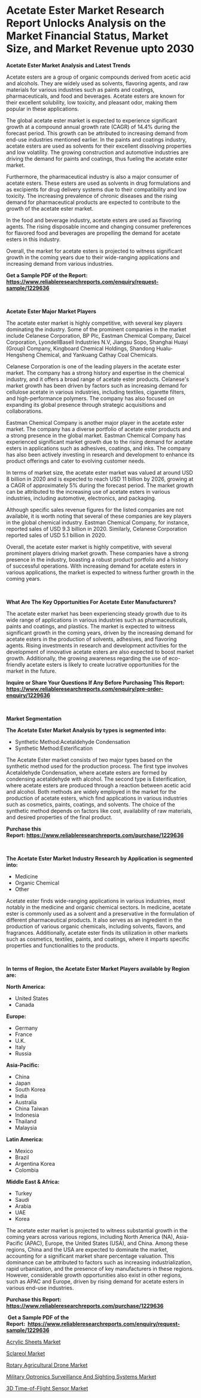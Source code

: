 <p><h1>Acetate Ester Market Research Report Unlocks Analysis on the Market Financial Status, Market Size, and Market Revenue upto 2030</h1></p><p><strong>Acetate Ester Market Analysis and Latest Trends</strong></p>
<p><p>Acetate esters are a group of organic compounds derived from acetic acid and alcohols. They are widely used as solvents, flavoring agents, and raw materials for various industries such as paints and coatings, pharmaceuticals, and food and beverages. Acetate esters are known for their excellent solubility, low toxicity, and pleasant odor, making them popular in these applications.</p><p>The global acetate ester market is expected to experience significant growth at a compound annual growth rate (CAGR) of 14.4% during the forecast period. This growth can be attributed to increasing demand from end-use industries mentioned earlier. In the paints and coatings industry, acetate esters are used as solvents for their excellent dissolving properties and low volatility. The growing construction and automotive industries are driving the demand for paints and coatings, thus fueling the acetate ester market.</p><p>Furthermore, the pharmaceutical industry is also a major consumer of acetate esters. These esters are used as solvents in drug formulations and as excipients for drug delivery systems due to their compatibility and low toxicity. The increasing prevalence of chronic diseases and the rising demand for pharmaceutical products are expected to contribute to the growth of the acetate ester market.</p><p>In the food and beverage industry, acetate esters are used as flavoring agents. The rising disposable income and changing consumer preferences for flavored food and beverages are propelling the demand for acetate esters in this industry.</p><p>Overall, the market for acetate esters is projected to witness significant growth in the coming years due to their wide-ranging applications and increasing demand from various industries.</p></p>
<p><strong>Get a Sample PDF of the Report:&nbsp; <a href="https://www.reliableresearchreports.com/enquiry/request-sample/1229636">https://www.reliableresearchreports.com/enquiry/request-sample/1229636</a></strong></p>
<p>&nbsp;</p>
<p><strong>Acetate Ester Major Market Players</strong></p>
<p><p>The acetate ester market is highly competitive, with several key players dominating the industry. Some of the prominent companies in the market include Celanese Corporation, BP Plc, Eastman Chemical Company, Daicel Corporation, LyondellBasell Industries N.V, Jiangsu Sopo, Shanghai Huayi (Group) Company, Kingboard Chemical Holdings, Shandong Hualu-Hengsheng Chemical, and Yankuang Cathay Coal Chemicals.</p><p>Celanese Corporation is one of the leading players in the acetate ester market. The company has a strong history and expertise in the chemical industry, and it offers a broad range of acetate ester products. Celanese's market growth has been driven by factors such as increasing demand for cellulose acetate in various industries, including textiles, cigarette filters, and high-performance polymers. The company has also focused on expanding its global presence through strategic acquisitions and collaborations.</p><p>Eastman Chemical Company is another major player in the acetate ester market. The company has a diverse portfolio of acetate ester products and a strong presence in the global market. Eastman Chemical Company has experienced significant market growth due to the rising demand for acetate esters in applications such as adhesives, coatings, and inks. The company has also been actively investing in research and development to enhance its product offerings and cater to evolving customer needs.</p><p>In terms of market size, the acetate ester market was valued at around USD 8 billion in 2020 and is expected to reach USD 11 billion by 2026, growing at a CAGR of approximately 5% during the forecast period. The market growth can be attributed to the increasing use of acetate esters in various industries, including automotive, electronics, and packaging.</p><p>Although specific sales revenue figures for the listed companies are not available, it is worth noting that several of these companies are key players in the global chemical industry. Eastman Chemical Company, for instance, reported sales of USD 9.3 billion in 2020. Similarly, Celanese Corporation reported sales of USD 5.1 billion in 2020.</p><p>Overall, the acetate ester market is highly competitive, with several prominent players driving market growth. These companies have a strong presence in the industry, boasting a robust product portfolio and a history of successful operations. With increasing demand for acetate esters in various applications, the market is expected to witness further growth in the coming years.</p></p>
<p>&nbsp;</p>
<p><strong>What Are The Key Opportunities For Acetate Ester Manufacturers?</strong></p>
<p><p>The acetate ester market has been experiencing steady growth due to its wide range of applications in various industries such as pharmaceuticals, paints and coatings, and plastics. The market is expected to witness significant growth in the coming years, driven by the increasing demand for acetate esters in the production of solvents, adhesives, and flavoring agents. Rising investments in research and development activities for the development of innovative acetate esters are also expected to boost market growth. Additionally, the growing awareness regarding the use of eco-friendly acetate esters is likely to create lucrative opportunities for the market in the future.</p></p>
<p><strong>Inquire or Share Your Questions If Any Before Purchasing This Report: <a href="https://www.reliableresearchreports.com/enquiry/pre-order-enquiry/1229636">https://www.reliableresearchreports.com/enquiry/pre-order-enquiry/1229636</a></strong></p>
<p>&nbsp;</p>
<p><strong>Market Segmentation</strong></p>
<p><strong>The Acetate Ester Market Analysis by types is segmented into:</strong></p>
<p><ul><li>Synthetic Method:Acetaldehyde Condensation</li><li>Synthetic Method:Esterification</li></ul></p>
<p><p>The Acetate Ester market consists of two major types based on the synthetic method used for the production process. The first type involves Acetaldehyde Condensation, where acetate esters are formed by condensing acetaldehyde with alcohol. The second type is Esterification, where acetate esters are produced through a reaction between acetic acid and alcohol. Both methods are widely employed in the market for the production of acetate esters, which find applications in various industries such as cosmetics, paints, coatings, and solvents. The choice of the synthetic method depends on factors like cost, availability of raw materials, and desired properties of the final product.</p></p>
<p><strong>Purchase this Report:&nbsp;<a href="https://www.reliableresearchreports.com/purchase/1229636">https://www.reliableresearchreports.com/purchase/1229636</a></strong></p>
<p>&nbsp;</p>
<p><strong>The Acetate Ester Market Industry Research by Application is segmented into:</strong></p>
<p><ul><li>Medicine</li><li>Organic Chemical</li><li>Other</li></ul></p>
<p><p>Acetate ester finds wide-ranging applications in various industries, most notably in the medicine and organic chemical sectors. In medicine, acetate ester is commonly used as a solvent and a preservative in the formulation of different pharmaceutical products. It also serves as an ingredient in the production of various organic chemicals, including solvents, flavors, and fragrances. Additionally, acetate ester finds its utilization in other markets such as cosmetics, textiles, paints, and coatings, where it imparts specific properties and functionalities to the products.</p></p>
<p>&nbsp;</p>
<p><strong>In terms of Region, the Acetate Ester Market Players available by Region are:</strong></p>
<p>
    <p> <strong> North America: </strong>
        <ul>
            <li>United States</li>
            <li>Canada</li>
        </ul>
        </p> 
    <p> <strong> Europe: </strong>
        <ul>
            <li>Germany</li>
            <li>France</li>
            <li>U.K.</li>
            <li>Italy</li>
            <li>Russia</li>
        </ul>
        </p> 
    <p> <strong> Asia-Pacific: </strong>
        <ul>
            <li>China</li>
            <li>Japan</li>
            <li>South Korea</li>
            <li>India</li>
            <li>Australia</li>
            <li>China Taiwan</li>
            <li>Indonesia</li>
            <li>Thailand</li>
            <li>Malaysia</li>
        </ul>
        </p> 
    <p> <strong> Latin America: </strong>
        <ul>
            <li>Mexico</li>
            <li>Brazil</li>
            <li>Argentina Korea</li>
            <li>Colombia</li>
        </ul>
        </p> 
    <p> <strong> Middle East & Africa: </strong>
        <ul>
            <li>Turkey</li>
            <li>Saudi</li>
            <li>Arabia</li>
            <li>UAE</li>
            <li>Korea</li>
        </ul>
    </p>
    </p>
<p><p>The acetate ester market is projected to witness substantial growth in the coming years across various regions, including North America (NA), Asia-Pacific (APAC), Europe, the United States (USA), and China. Among these regions, China and the USA are expected to dominate the market, accounting for a significant market share percentage valuation. This dominance can be attributed to factors such as increasing industrialization, rapid urbanization, and the presence of key manufacturers in these regions. However, considerable growth opportunities also exist in other regions, such as APAC and Europe, driven by rising demand for acetate esters in various end-use industries.</p></p>
<p><strong>Purchase this Report: <a href="https://www.reliableresearchreports.com/purchase/1229636">https://www.reliableresearchreports.com/purchase/1229636</a></strong></p>
<p>&nbsp;<strong>Get a Sample PDF of the Report:&nbsp;&nbsp;<a href="https://www.reliableresearchreports.com/enquiry/request-sample/1229636">https://www.reliableresearchreports.com/enquiry/request-sample/1229636</a></strong></p>
<p><strong></strong></p>
<p><p><a href="https://github.com/lilstefpacute/Market-Research-Report-List-1/blob/main/acrylic-sheets-market.md">Acrylic Sheets Market</a></p><p><a href="https://github.com/rexevange/Market-Research-Report-List-1/blob/main/sclareol-market.md">Sclareol Market</a></p><p><a href="https://medium.com/@torreyjones2023/decoding-rotary-agricultural-drone-market-metrics-market-share-trends-and-growth-patterns-04173ae025d3">Rotary Agricultural Drone Market</a></p><p><a href="https://medium.com/@stefanokon1939/military-optronics-surveillance-and-sighting-systems-market-trends-forecast-and-competitive-3dc75f80f4be">Military Optronics Surveillance And Sighting Systems Market</a></p><p><a href="https://medium.com/@zoeyleannon2023/3d-time-of-flight-sensor-market-outlook-industry-overview-and-forecast-2023-to-2030-095941910f7d">3D Time-of-Flight Sensor Market</a></p></p>